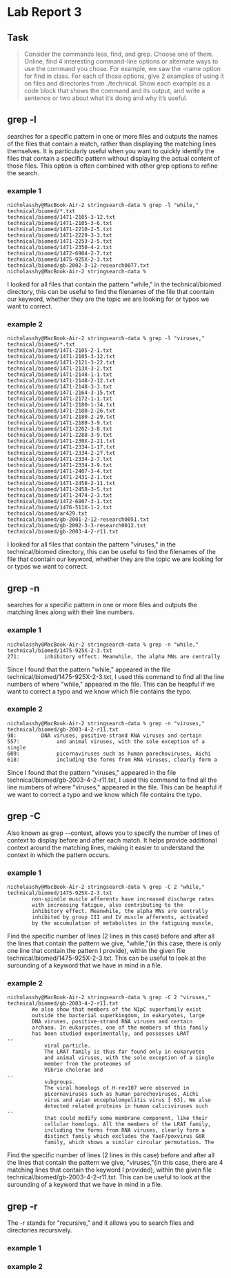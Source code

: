 # Lab Report 3

## Task
> Consider the commands less, find, and grep. Choose one of them. Online, find 4 interesting command-line options or alternate ways to use the command you chose. For example, we saw the -name option for find in class. For each of those options, give 2 examples of using it on files and directories from ./technical. Show each example as a code block that shows the command and its output, and write a sentence or two about what it’s doing and why it’s useful.

## grep -l
searches for a specific pattern in one or more files and outputs the names of the files that contain a match, rather than displaying the matching lines themselves. It is particularly useful when you want to quickly identify the files that contain a specific pattern without displaying the actual content of those files. This option is often combined with other grep options to refine the search.

### example 1
```
nicholasshy@MacBook-Air-2 stringsearch-data % grep -l "while," technical/biomed/*.txt
technical/biomed/1471-2105-3-12.txt
technical/biomed/1471-2105-3-6.txt
technical/biomed/1471-2210-2-5.txt
technical/biomed/1471-2229-3-3.txt
technical/biomed/1471-2253-2-5.txt
technical/biomed/1471-2350-4-2.txt
technical/biomed/1472-6904-2-7.txt
technical/biomed/1475-925X-2-3.txt
technical/biomed/gb-2002-3-12-research0077.txt
nicholasshy@MacBook-Air-2 stringsearch-data % 
```
I looked for all files that contain the pattern "while," in the technical/biomed directory, this can be useful to find the filenames of the file that coontain our keyword, whether they are the topic we are looking for or typos we want to correct.

### example 2
```
nicholasshy@MacBook-Air-2 stringsearch-data % grep -l "viruses," technical/biomed/*.txt
technical/biomed/1471-2105-2-1.txt
technical/biomed/1471-2105-3-12.txt
technical/biomed/1471-2121-3-22.txt
technical/biomed/1471-213X-3-2.txt
technical/biomed/1471-2148-1-1.txt
technical/biomed/1471-2148-2-12.txt
technical/biomed/1471-2148-3-3.txt
technical/biomed/1471-2164-3-15.txt
technical/biomed/1471-2172-1-1.txt
technical/biomed/1471-2180-1-34.txt
technical/biomed/1471-2180-2-26.txt
technical/biomed/1471-2180-2-29.txt
technical/biomed/1471-2180-3-9.txt
technical/biomed/1471-2202-3-8.txt
technical/biomed/1471-2288-3-9.txt
technical/biomed/1471-230X-2-21.txt
technical/biomed/1471-2334-1-17.txt
technical/biomed/1471-2334-2-27.txt
technical/biomed/1471-2334-2-7.txt
technical/biomed/1471-2334-3-9.txt
technical/biomed/1471-2407-3-4.txt
technical/biomed/1471-2431-2-1.txt
technical/biomed/1471-2458-2-11.txt
technical/biomed/1471-2458-3-5.txt
technical/biomed/1471-2474-2-3.txt
technical/biomed/1472-6807-3-1.txt
technical/biomed/1476-511X-1-2.txt
technical/biomed/ar429.txt
technical/biomed/gb-2001-2-12-research0051.txt
technical/biomed/gb-2002-3-3-research0012.txt
technical/biomed/gb-2003-4-2-r11.txt
```
I looked for all files that contain the pattern "viruses," in the technical/biomed directory, this can be useful to find the filenames of the file that coontain our keyword, whether they are the topic we are looking for or typos we want to correct.

### 

## grep -n
searches for a specific pattern in one or more files and outputs the matching lines along with their line numbers. 

### example 1
```
nicholasshy@MacBook-Air-2 stringsearch-data % grep -n "while," technical/biomed/1475-925X-2-3.txt  
271:        inhibitory effect. Meanwhile, the alpha MNs are centrally
```
Since I found that the pattern "while," appeared in the file technical/biomed/1475-925X-2-3.txt, I used this command to find all the line numbers of where "while," appeared in the file. This can be heapful if we want to correct a typo and we know which file contains the typo.

### example 2
```
nicholasshy@MacBook-Air-2 stringsearch-data % grep -n "viruses," technical/biomed/gb-2003-4-2-r11.txt
98:        DNA viruses, positive-strand RNA viruses and certain
557:            and animal viruses, with the sole exception of a single
609:            picornaviruses such as human parechoviruses, Aichi
618:            including the forms from RNA viruses, clearly form a
```
Since I found that the pattern "viruses," appeared in the file technical/biomed/gb-2003-4-2-r11.txt, I used this command to find all the line numbers of where "viruses," appeared in the file. This can be heapful if we want to correct a typo and we know which file contains the typo.

## grep -C
Also known as grep --context, allows you to specify the number of lines of context to display before and after each match. It helps provide additional context around the matching lines, making it easier to understand the context in which the pattern occurs.

### example 1
```
nicholasshy@MacBook-Air-2 stringsearch-data % grep -C 2 "while," technical/biomed/1475-925X-2-3.txt  
        non-spindle muscle afferents have increased discharge rates
        with increasing fatigue, also contributing to the
        inhibitory effect. Meanwhile, the alpha MNs are centrally
        inhibited by group III and IV muscle afferents, activated
        by the accumulation of metabolites in the fatiguing muscle,
```
Find the specific number of lines (2 lines in this case) before and after all the lines that contain the pattern we give, "while,"(in this case, there is only one line that contain the pattern I provide), within the given file technical/biomed/1475-925X-2-3.txt. This can be useful to look at the surounding of a keyword that we have in mind in a file. 

### example 2
```
nicholasshy@MacBook-Air-2 stringsearch-data % grep -C 2 "viruses," technical/biomed/gb-2003-4-2-r11.txt
        We also show that members of the N1pC superfamily exist
        outside the bacterial superkingdom, in eukaryotes, large
        DNA viruses, positive-strand RNA viruses and certain
        archaea. In eukaryotes, one of the members of this family
        has been studied experimentally, and possesses LRAT
--
            viral particle.
            The LRAT family is thus far found only in eukaryotes
            and animal viruses, with the sole exception of a single
            member from the proteomes of 
            Vibrio cholerae and 
--
            subgroups.
            The viral homologs of H-rev107 were observed in
            picornaviruses such as human parechoviruses, Aichi
            virus and avian encephalomyelitis virus [ 63]. We also
            detected related proteins in human caliciviruses such
--
            that could modify some membrane component, like their
            cellular homologs. All the members of the LRAT family,
            including the forms from RNA viruses, clearly form a
            distinct family which excludes the YaeF/poxvirus G6R
            family, which shows a similar circular permutation. The
```
Find the specific number of lines (2 lines in this case) before and after all the lines that contain the pattern we give, "viruses,"(in this case, there are 4 matching lines that contain the keyword I provided), within the given file technical/biomed/gb-2003-4-2-r11.txt. This can be useful to look at the surounding of a keyword that we have in mind in a file. 


## grep -r
The -r stands for "recursive," and it allows you to search files and directories recursively.

### example 1

### example 2

